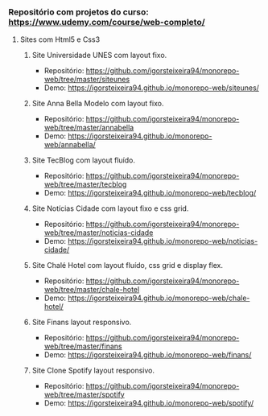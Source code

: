 ### Repositório com projetos do curso: https://www.udemy.com/course/web-completo/

1. Sites com Html5 e Css3

      1. Site Universidade UNES com layout fixo.
         - Repositório: https://github.com/igorsteixeira94/monorepo-web/tree/master/siteunes
         - Demo: https://igorsteixeira94.github.io/monorepo-web/siteunes/

      2. Site Anna Bella Modelo com layout fixo.
         - Repositório: https://github.com/igorsteixeira94/monorepo-web/tree/master/annabella
         - Demo: https://igorsteixeira94.github.io/monorepo-web/annabella/

      3. Site TecBlog com layout fluído.
         - Repositório: https://github.com/igorsteixeira94/monorepo-web/tree/master/tecblog
         - Demo: https://igorsteixeira94.github.io/monorepo-web/tecblog/
         
      4. Site Notícias Cidade com layout fixo e css grid.
         - Repositório: https://github.com/igorsteixeira94/monorepo-web/tree/master/noticias-cidade
         - Demo: https://igorsteixeira94.github.io/monorepo-web/noticias-cidade/
         
      5. Site Chalé Hotel com layout fluído, css grid e display flex.
         - Repositório: https://github.com/igorsteixeira94/monorepo-web/tree/master/chale-hotel
         - Demo: https://igorsteixeira94.github.io/monorepo-web/chale-hotel/

         
      6. Site Finans layout responsivo.
         - Repositório: https://github.com/igorsteixeira94/monorepo-web/tree/master/finans
         - Demo: https://igorsteixeira94.github.io/monorepo-web/finans/

      7. Site Clone Spotify layout responsivo.
         - Repositório: https://github.com/igorsteixeira94/monorepo-web/tree/master/spotify
         - Demo: https://igorsteixeira94.github.io/monorepo-web/spotify/

      

